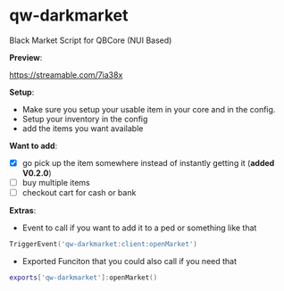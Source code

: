 # qw-darkmarket

Black Market Script for QBCore (NUI Based)

**Preview**:

https://streamable.com/7ia38x

**Setup**:

- Make sure you setup your usable item in your core and in the config.
- Setup your inventory in the config
- add the items you want available

**Want to add**:

- [x] go pick up the item somewhere instead of instantly getting it (**added V0.2.0**)
- [ ] buy multiple items
- [ ] checkout cart for cash or bank

**Extras**:

- Event to call if you want to add it to a ped or something like that

```lua
TriggerEvent('qw-darkmarket:client:openMarket')
```

- Exported Funciton that you could also call if you need that

```lua
exports['qw-darkmarket']:openMarket()
```
